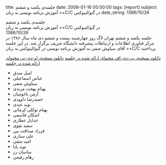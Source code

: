 title: جلسه‌ی یکصد و ششم
date: 2008-01-16 00:00:00
tags: [report]
subject: آموزش برنامه نویسی به زبان ++C/C در گنو/لینوکس
date_string: 1386/10/26


<div class="title">
	جلسه‌ی یکصد و ششم
</div>

<div class="subject">
آموزش برنامه نویسی به زبان ++C/C در گنو/لینوکس
</div>

<div class="date">
1386/10/26
</div>

<div class="body">
جلسه یکصد و ششم تهران لاگ روز چهارشنبه بیست و ششم دی ماه سال ۱۳۸۶ در مرکز فناوری اطلاعات و ارتباطات پیشرفته دانشگاه شریف برگزار شد. در این جلسه آقای سیاوش صفی به آموزش برنامه نویسی در گنو/لینوکس به زبان ++C/C پرداختند.
</div>

<a href="/presentations/86_10_26_start_programming.pdf" class="attachment">دانلود نسخه‌ی پی-دی-اف محتوای ارائه  شده در جلسه</a>
<a href="/presentations/86_10_26_start_programming.odp" class="attachment">دانلود نسخه‌ی او-دی-پی محتوای ارائه شده در جلسه</a>

<ul class="members bullet">
<li>امیل صدق</li>
<li>عباس اسماعیلی</li>
<li>سیاوش صفی</li>
<li>بهنام بهجت مرندی</li>
<li>آرمن باغومیان</li>
<li>حمیدرضا داوودی</li>
<li>نوید عبدی</li>
<li>بهنام توکلی کرمانی</li>
<li>اشکان قاسمی</li>
<li>خدایار عطاری</li>
<li>سعید تقوی</li>
<li>فرزاد صداقت بین</li>
<li>علی ستاری</li>
<li>امید متقی</li>
<li>نوید پایا</li>
<li>ساسان رز</li>
<li>رهام رفیعی</li>
</ul>
<br />
<br />

